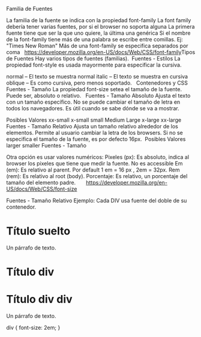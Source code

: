 Familia de Fuentes

La familia de la fuente se indica con la propiedad font-family
La font family debería tener varias fuentes, por si el browser no soporta alguna
La primera fuente tiene que ser la que uno quiere, la última una genérica
Si el nombre de la font-family tiene más de una palabra se escribe entre comillas. Ej: "Times New Roman"
Más de una font-family se especifica separados por coma​
​
​
https://developer.mozilla.org/en-US/docs/Web/CSS/font-family
​
​
Tipos de Fuentes
Hay varios  tipos de fuentes (familias).
​
Fuentes - Estilos
La propiedad font-style es usada mayormente para especificar la cursiva.


normal – El texto se muestra normal
italic – El texto se muestra en cursiva
oblique – Es como cursiva, pero menos soportado.
​
​
​Contenedores y CSS
Fuentes - Tamaño
La propiedad font-size setea el tamaño de la fuente.
Puede ser, absoluto o relativo.
​
​
Fuentes - Tamaño Absoluto
Ajusta el texto con un tamaño específico.
No se puede cambiar el tamaño de letra en todos los navegadores.
Es útil cuando se sabe dónde se va a mostrar.

Posibles Valores
xx-small
x-small
small
Medium
Large
x-large
xx-large
​
​
​
Fuentes - Tamaño Relativo
Ajusta un tamaño relativo alrededor de los elementos.
Permite al usuario cambiar la letra de los browsers.
Si no se especifica el tamaño de la fuente, es por defecto 16px.
​
Posibles Valores
larger
smaller
Fuentes - Tamaño


Otra opción es usar valores numéricos:
Pixeles (px): Es absoluto, indica al browser los pixeles que tiene que medir la fuente. No es accessible
Em (em): Es relativo al parent. Por default 1 em = 16 px , 2em = 32px.
Rem (rem): Es relativo al root (body).
Porcentaje: Es relativo, un porcentaje del tamaño del elemento padre.
​
​
​
​
​
​
https://developer.mozilla.org/en-US/docs/Web/CSS/font-size


Fuentes - Tamaño Relativo
Ejemplo: Cada DIV usa fuente del doble de su contenedor.


<h1>Título suelto</h1>
<p>Un párrafo de texto.</p>
<div>
<h1>Título div</h1>
<div>
<h1>Título div div</h1>
<p>Un párrafo de texto.</p>
</div>
</div>
div {
font-size: 2em;
}
